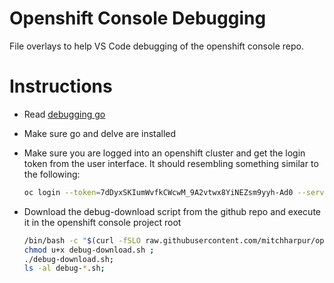 # Openshift Console Debugging
File overlays to help VS Code debugging of the openshift console repo.


# Instructions
- Read [debugging go](./docs/debugging/debugging-go.md)
- Make sure go and delve are installed
- Make sure you are logged into an openshift cluster and get the login token from the user interface. It should resembling something similar to the following:
  ```sh
  oc login --token=7dDyxSKIumWvfkCWcwM_9A2vtwx8YiNEZsm9yyh-Ad0 --server=https://api.gitops2.devcluster.openshift.com:6443
  ```
- Download the debug-download script from the github repo and execute it in the openshift console project root

  ```sh
  /bin/bash -c "$(curl -fSLO raw.githubusercontent.com/mitchharpur/openshift-console-debugging/master/debug-download.sh)";
  chmod u+x debug-download.sh ; 
  ./debug-download.sh;
  ls -al debug-*.sh; 
  
  
  ```



